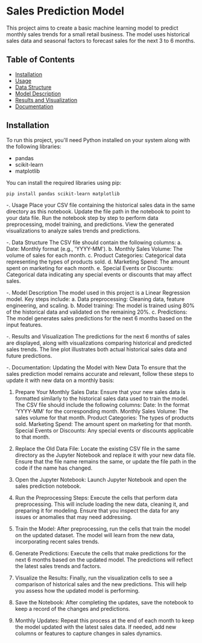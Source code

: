 # Sales Prediction Model

This project aims to create a basic machine learning model to predict monthly sales trends for a small retail business. The model uses historical sales data and seasonal factors to forecast sales for the next 3 to 6 months.

## Table of Contents

- [Installation](#installation)
- [Usage](#usage)
- [Data Structure](#data-structure)
- [Model Description](#model-description)
- [Results and Visualization](#results-and-visualization)
- [Documentation](#documentation)

## Installation

To run this project, you'll need Python installed on your system along with the following libraries:

- pandas
- scikit-learn
- matplotlib

You can install the required libraries using pip:

```bash
pip install pandas scikit-learn matplotlib


```

-. Usage
Place your CSV file containing the historical sales data in the same directory as this notebook.
Update the file path in the notebook to point to your data file.
Run the notebook step by step to perform data preprocessing, model training, and predictions.
View the generated visualizations to analyze sales trends and predictions.

-. Data Structure
The CSV file should contain the following columns:
a. Date: Monthly format (e.g., 'YYYY-MM').
b. Monthly Sales Volume: The volume of sales for each month.
c. Product Categories: Categorical data representing the types of products sold.
d. Marketing Spend: The amount spent on marketing for each month.
e. Special Events or Discounts: Categorical data indicating any special events or discounts that may affect sales.

-. Model Description
The model used in this project is a Linear Regression model. Key steps include:
a. Data preprocessing: Cleaning data, feature engineering, and scaling.
b. Model training: The model is trained using 80% of the historical data and validated on the remaining 20%.
c. Predictions: The model generates sales predictions for the next 6 months based on the input features.

-. Results and Visualization
The predictions for the next 6 months of sales are displayed, along with visualizations comparing historical and predicted sales trends. The line plot illustrates both actual historical sales data and future predictions.

-. Documentation: Updating the Model with New Data
To ensure that the sales prediction model remains accurate and relevant, follow these steps to update it with new data on a monthly basis:

1.  Prepare Your Monthly Sales Data:
    Ensure that your new sales data is formatted similarly to the historical sales data used to train the model. The CSV file should include the following columns:
    Date: In the format 'YYYY-MM' for the corresponding month.
    Monthly Sales Volume: The sales volume for that month.
    Product Categories: The types of products sold.
    Marketing Spend: The amount spent on marketing for that month.
    Special Events or Discounts: Any special events or discounts applicable to that month.

2.  Replace the Old Data File:
    Locate the existing CSV file in the same directory as the Jupyter Notebook and replace it with your new data file. Ensure that the file name remains the same, or update the file path in the code if the name has changed.

3.  Open the Jupyter Notebook:
    Launch Jupyter Notebook and open the sales prediction notebook.

4.  Run the Preprocessing Steps:
    Execute the cells that perform data preprocessing. This will include loading the new data, cleaning it, and preparing it for modeling. Ensure that you inspect the data for any issues or anomalies that may need addressing.

5.  Train the Model:
    After preprocessing, run the cells that train the model on the updated dataset. The model will learn from the new data, incorporating recent sales trends.

6.  Generate Predictions:
    Execute the cells that make predictions for the next 6 months based on the updated model. The predictions will reflect the latest sales trends and factors.

7.  Visualize the Results:
    Finally, run the visualization cells to see a comparison of historical sales and the new predictions. This will help you assess how the updated model is performing.

8.  Save the Notebook:
    After completing the updates, save the notebook to keep a record of the changes and predictions.

9.  Monthly Updates:
    Repeat this process at the end of each month to keep the model updated with the latest sales data. If needed, add new columns or features to capture changes in sales dynamics.

